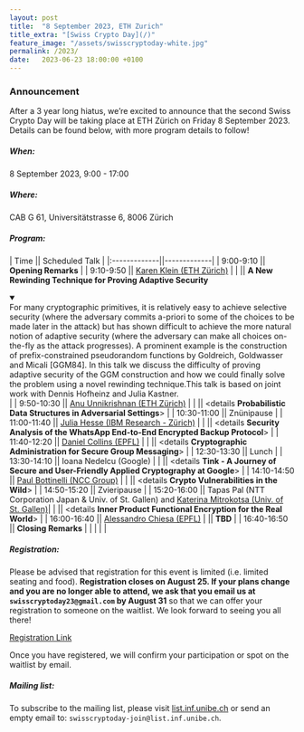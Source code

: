 ```yaml
---
layout: post
title:  "8 September 2023, ETH Zurich"
title_extra: "[Swiss Crypto Day](/)"
feature_image: "/assets/swisscryptoday-white.jpg"
permalink: /2023/
date:   2023-06-23 18:00:00 +0100
---
```



### Announcement

After a 3 year long hiatus, we’re excited to announce that the second Swiss Crypto Day will be taking place at ETH Zürich on Friday 8 September 2023. Details can be found below, with more program details to follow! 

##### When: 
8 September 2023, 9:00 - 17:00
 
##### Where: 
CAB G 61, Universitätstrasse 6, 8006 Zürich

##### Program:

| Time || Scheduled Talk      |
|:-------------||-------------|
|  9:00-9:10   || **Opening Remarks** |
|  9:10-9:50   || [Karen Klein (ETH Zürich)](https://foc.ethz.ch/people/karenklein.html) |
|              ||  **A New Rewinding Technique for Proving Adaptive Security** <details open><summary></summary>For many cryptographic primitives, it is relatively easy to achieve selective security (where the adversary commits a-priori to some of the choices to be made later in the attack) but has shown difficult to achieve the more natural notion of adaptive security (where the adversary can make all choices on-the-fly as the attack progresses). A prominent example is the construction of prefix-constrained pseudorandom functions by Goldreich, Goldwasser and Micali [GGM84]. In this talk we discuss the difficulty of proving adaptive security of the GGM construction and how we could finally solve the problem using a novel rewinding technique.This talk is based on joint work with Dennis Hofheinz and Julia Kastner.</details> |
|  9:50-10:30  || [Anu Unnikrishnan (ETH Zürich)](https://www.anu-unnikrishnan.com/) |
|              || <details **Probabilistic Data Structures in Adversarial Settings**></details> |
| 10:30-11:00  || Znünipause |
| 11:00-11:40  || [Julia Hesse (IBM Research - Zürich)](https://research.ibm.com/people/julia-hesse) |
|              || <details **Security Analysis of the WhatsApp End-to-End Encrypted Backup Protocol**></details> |
| 11:40-12:20  || [Daniel Collins (EPFL)](https://ic-people.epfl.ch/~dcollins/) |
|              || <details **Cryptographic Administration for Secure Group Messaging**></details> |
| 12:30-13:30  || Lunch |
| 13:30-14:10  || Ioana Nedelcu (Google) |
|              || <details **Tink - A Journey of Secure and User-Friendly Applied Cryptography at Google**></details> |
| 14:10-14:50  || [Paul Bottinelli (NCC Group)](https://research.nccgroup.com/author/pbottine/) |
|              || <details **Crypto Vulnerabilities in the Wild**></details> |
| 14:50-15:20  || Zvieripause |
| 15:20-16:00  || Tapas Pal (NTT Corporation Japan & Univ. of St. Gallen) and [Katerina Mitrokotsa (Univ. of St. Gallen)](https://www.unisg.ch/en/university/about-us/organisation/detail/person-id/2e889d58-6b54-431b-ae0e-3198ed46444a/)|
|              || <details **Inner Product Functional Encryption for the Real World**></details> |
| 16:00-16:40  || [Alessandro Chiesa (EPFL)](https://people.epfl.ch/alessandro.chiesa?lang=en) 
|              || **TBD** |
| 16:40-16:50  || **Closing Remarks** |
| | | |


##### Registration: 

Please be advised that registration for this event is limited (i.e. limited seating and food). <b>Registration closes on August 25. If your plans change and you are no longer able to attend, we ask that you email us at `swisscryptoday23@gmail.com` by August 31</b> so that we can offer your registration to someone on the waitlist. We look forward to seeing you all there!

[Registration Link](https://forms.gle/jxq9RizniwxsyXR16)

Once you have registered, we will confirm your participation or spot on the waitlist by email.

##### Mailing list:

To subscribe to the mailing list, please visit [list.inf.unibe.ch](https://list.inf.unibe.ch/postorius/lists/swisscryptoday.list.inf.unibe.ch/) or send an empty email to: `swisscryptoday-join@list.inf.unibe.ch`.
